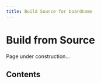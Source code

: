 ```yaml
---
title: Build Source for boardname
---
```

# Build from Source

Page under construction...

## Contents
